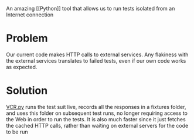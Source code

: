 An amazing [[Python]] tool that allows us to run tests isolated from an Internet connection

# Problem
Our current code makes HTTP calls to external services. Any flakiness with the external services translates to failed tests, even if our own code works as expected.

# Solution
[VCR.py](https://vcrpy.readthedocs.io/en/latest/) runs the test suit live, records all the responses in a fixtures folder, and uses this folder on subsequent test runs, no longer requiring access to the Web in order to run the tests. It is also much faster since it just fetches the cached HTTP calls, rather than waiting on external servers for the code to be run